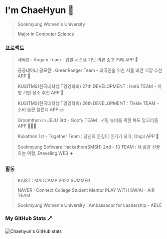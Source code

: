 # I'm ChaeHyun 🔭

> Sookmyung Women's University
>
> Major in Computer Science

### 프로젝트

> 새싹톤 : Angam Team - 입찰 시스템 기반 의류 중고 거래 APP 👕
>
> 공공데이터 공모전 : GreenRanger Team - 외국인을 위한 서울 비건 식당 추천 APP 🥬
>
> KUSITMS(한국대학생IT경영학회) 27th DEVELOPMENT :  Hot6 TEAM - 취향 기반 장소 추천 APP 👾
> 
> KUSITMS(한국대학생IT경영학회) 26th DEVELOPMENT : Tikkle TEAM - 소비 습관 챌린지 APP 💵
>
> Groomthon in JEJU 3rd - Goofy TEAM : 서핑 뉴비를 위한 파도 알고리즘 APP 🏄🏻‍♂️
> 
> Kukathon 1st - Together Team : 당신의 온길이 온기가 되다, Ongil APP 🦺
>
> Sookmyung Software Hackathon(SMSH) 2nd - 13 TEAM : 새 삶을 선물하는 여행, Draveling WEB ✈️

### 활동

>  KAIST : MADCAMP 2022 SUMMER
> 
> NAVER : Connect College Student Mentor PLAY WITH SW/AI - AIR TEAM
> 
> Sookmyung Women's University : Ambassador for Leadership - ABLE 


<!--
**chaehyuns/chaehyuns** is a ✨ _special_ ✨ repository because its `README.md` (this file) appears on your GitHub profile.

Here are some ideas to get you started:

- 🔭 I’m currently working on ...
- 🌱 I’m currently learning ...
- 👯 I’m looking to collaborate on ...
- 🤔 I’m looking for help with ...
- 💬 Ask me about ...
- 📫 How to reach me: ...
- 😄 Pronouns: ...
- ⚡ Fun fact: ...
-->
<!-- 
[![Top Langs](https://github-readme-stats.vercel.app/api/top-langs/?username=chaehyuns&layout=compact)](https://github.com/chaehyuns/github-readme-stats)
 -->
 
 ### My GitHub Stats 🪄
![Chaehyun's GitHub stats](https://github-readme-stats.vercel.app/api?username=chaehyuns&show_icons=true&theme=dracula)

